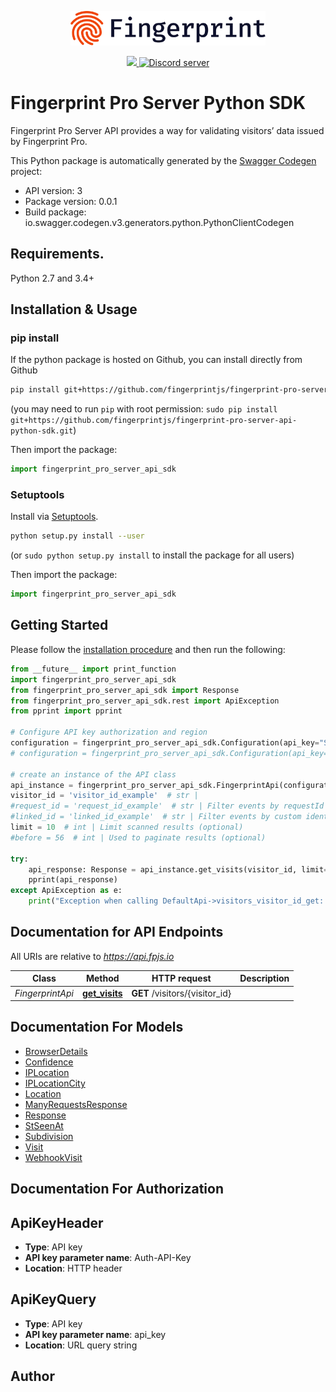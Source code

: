 <p align="center">
  <a href="https://fingerprint.com">
    <picture>
     <source media="(prefers-color-scheme: dark)" srcset="res/logo_light.svg" />
     <source media="(prefers-color-scheme: light)" srcset="res/logo_dark.svg" />
     <img src="res/logo_dark.svg" alt="Fingerprint logo" width="312px" />
   </picture>
  </a>
</p>
<p align="center">
  <a href="https://opensource.org/licenses/MIT">
    <img src="https://img.shields.io/:license-mit-blue.svg?style=flat"/>
  </a>
  <a href="https://discord.gg/39EpE2neBg">
    <img src="https://img.shields.io/discord/852099967190433792?style=logo&label=Discord&logo=Discord&logoColor=white" alt="Discord server">
  </a>
</p>

# Fingerprint Pro Server Python SDK
Fingerprint Pro Server API provides a way for validating visitors’ data issued by Fingerprint Pro.

This Python package is automatically generated by the [Swagger Codegen](https://github.com/swagger-api/swagger-codegen) project:

- API version: 3
- Package version: 0.0.1
- Build package: io.swagger.codegen.v3.generators.python.PythonClientCodegen

## Requirements.

Python 2.7 and 3.4+

## Installation & Usage
### pip install

If the python package is hosted on Github, you can install directly from Github

```sh
pip install git+https://github.com/fingerprintjs/fingerprint-pro-server-api-python-sdk.git
```
(you may need to run `pip` with root permission: `sudo pip install git+https://github.com/fingerprintjs/fingerprint-pro-server-api-python-sdk.git`)

Then import the package:
```python
import fingerprint_pro_server_api_sdk
```

### Setuptools

Install via [Setuptools](http://pypi.python.org/pypi/setuptools).

```sh
python setup.py install --user
```
(or `sudo python setup.py install` to install the package for all users)

Then import the package:
```python
import fingerprint_pro_server_api_sdk
```

## Getting Started

Please follow the [installation procedure](#installation--usage) and then run the following:

```python
from __future__ import print_function
import fingerprint_pro_server_api_sdk
from fingerprint_pro_server_api_sdk import Response
from fingerprint_pro_server_api_sdk.rest import ApiException
from pprint import pprint

# Configure API key authorization and region
configuration = fingerprint_pro_server_api_sdk.Configuration(api_key="SECRET_API_KEY")
# configuration = fingerprint_pro_server_api_sdk.Configuration(api_key="SECRET_API_KEY", region="eu")

# create an instance of the API class
api_instance = fingerprint_pro_server_api_sdk.FingerprintApi(configuration)
visitor_id = 'visitor_id_example'  # str |
#request_id = 'request_id_example'  # str | Filter events by requestId (optional)
#linked_id = 'linked_id_example'  # str | Filter events by custom identifier (optional)
limit = 10  # int | Limit scanned results (optional)
#before = 56  # int | Used to paginate results (optional)

try:
    api_response: Response = api_instance.get_visits(visitor_id, limit=2)
    pprint(api_response)
except ApiException as e:
    print("Exception when calling DefaultApi->visitors_visitor_id_get: %s\n" % e)
```

## Documentation for API Endpoints

All URIs are relative to *https://api.fpjs.io*

Class | Method | HTTP request | Description
------------ | ------------- | ------------- | -------------
*FingerprintApi* | [**get_visits**](docs/FingerprintApi.md#get_visits) | **GET** /visitors/{visitor_id} | 

## Documentation For Models

 - [BrowserDetails](docs/BrowserDetails.md)
 - [Confidence](docs/Confidence.md)
 - [IPLocation](docs/IPLocation.md)
 - [IPLocationCity](docs/IPLocationCity.md)
 - [Location](docs/Location.md)
 - [ManyRequestsResponse](docs/ManyRequestsResponse.md)
 - [Response](docs/Response.md)
 - [StSeenAt](docs/StSeenAt.md)
 - [Subdivision](docs/Subdivision.md)
 - [Visit](docs/Visit.md)
 - [WebhookVisit](docs/WebhookVisit.md)

## Documentation For Authorization


## ApiKeyHeader

- **Type**: API key
- **API key parameter name**: Auth-API-Key
- **Location**: HTTP header

## ApiKeyQuery

- **Type**: API key
- **API key parameter name**: api_key
- **Location**: URL query string


## Author



